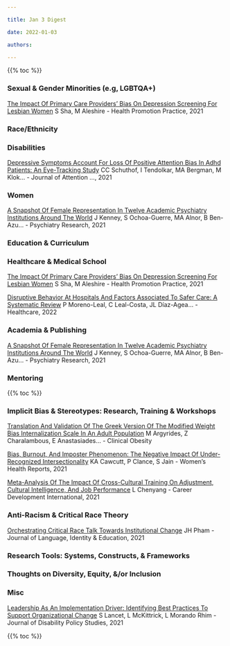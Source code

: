 ```yaml
---

title: Jan 3 Digest

date: 2022-01-03

authors:

---
```


{{% toc %}}

### Sexual & Gender Minorities (e.g, LGBTQA+)

[The Impact Of Primary Care Providers’ Bias On Depression Screening For
Lesbian
Women](https://journals.sagepub.com/doi/abs/10.1177/15248399211066079) S
Sha, M Aleshire - Health Promotion Practice, 2021


### Race/Ethnicity


### Disabilities

[Depressive Symptoms Account For Loss Of Positive Attention Bias In Adhd
Patients: An Eye-Tracking
Study](https://journals.sagepub.com/doi/pdf/10.1177/10870547211063640)
CC Schuthof, I Tendolkar, MA Bergman, M Klok… - Journal of Attention …,
2021


### Women

[A Snapshot Of Female Representation In Twelve Academic Psychiatry
Institutions Around The
World](https://www.sciencedirect.com/science/article/pii/S0165178121006521)
J Kenney, S Ochoa-Guerre, MA Alnor, B Ben-Azu… - Psychiatry Research,
2021


### Education & Curriculum


### Healthcare & Medical School

[The Impact Of Primary Care Providers’ Bias On Depression Screening For
Lesbian
Women](https://journals.sagepub.com/doi/abs/10.1177/15248399211066079) S
Sha, M Aleshire - Health Promotion Practice, 2021

[Disruptive Behavior At Hospitals And Factors Associated To Safer Care:
A Systematic Review](https://www.mdpi.com/2227-9032/10/1/19/pdf) P
Moreno-Leal, C Leal-Costa, JL Díaz-Agea… - Healthcare, 2022

### Academia & Publishing

[A Snapshot Of Female Representation In Twelve Academic Psychiatry
Institutions Around The
World](https://www.sciencedirect.com/science/article/pii/S0165178121006521)
J Kenney, S Ochoa-Guerre, MA Alnor, B Ben-Azu… - Psychiatry Research,
2021

### Mentoring

{{% toc %}}

### Implicit Bias & Stereotypes: Research, Training & Workshops

[Translation And Validation Of The Greek Version Of The Modified Weight
Bias Internalization Scale In An Adult
Population](https://onlinelibrary.wiley.com/doi/abs/10.1111/cob.12503) M
Argyrides, Z Charalambous, E Anastasiades… - Clinical Obesity

[Bias, Burnout, And Imposter Phenomenon: The Negative Impact Of
Under-Recognized
Intersectionality](https://www.liebertpub.com/doi/full/10.1089/whr.2021.0138)
KA Cawcutt, P Clance, S Jain - Women’s Health Reports, 2021

[Meta-Analysis Of The Impact Of Cross-Cultural Training On Adjustment,
Cultural Intelligence, And Job
Performance](https://www.emerald.com/insight/content/doi/10.1108/CDI-09-2020-0247/full/html)
L Chenyang - Career Development International, 2021

### Anti-Racism & Critical Race Theory

[Orchestrating Critical Race Talk Towards Institutional
Change](https://www.tandfonline.com/doi/abs/10.1080/15348458.2021.1997604)
JH Pham - Journal of Language, Identity & Education, 2021

### Research Tools: Systems, Constructs, & Frameworks

### Thoughts on Diversity, Equity, &/or Inclusion

### Misc

[Leadership As An Implementation Driver: Identifying Best Practices To
Support Organizational
Change](https://journals.sagepub.com/doi/abs/10.1177/10442073211066793)
S Lancet, L McKittrick, L Morando Rhim - Journal of Disability Policy
Studies, 2021

{{% toc %}}
